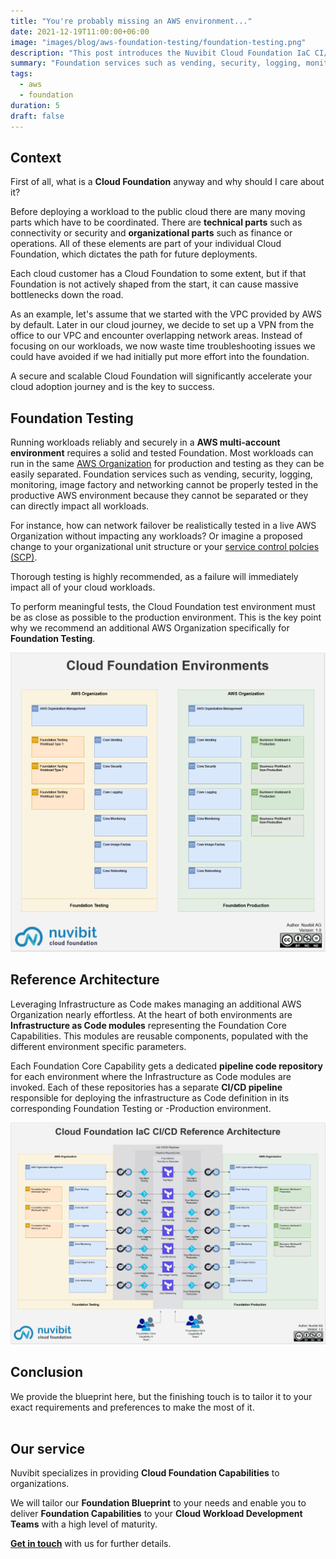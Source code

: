 ```yaml
---
title: "You're probably missing an AWS environment..."
date: 2021-12-19T11:00:00+06:00
image: "images/blog/aws-foundation-testing/foundation-testing.png"
description: "This post introduces the Nuvibit Cloud Foundation IaC CI/CD Reference Architecture."
summary: "Foundation services such as vending, security, logging, monitoring, image factory and networking cannot be properly tested in a productive AWS environment because they cannot be separated or they can directly impact all workloads."
tags:
  - aws
  - foundation
duration: 5
draft: false
---
```

## Context

First of all, what is a **Cloud Foundation** anyway and why should I care about it?

Before deploying a workload to the public cloud there are many moving parts which have to be coordinated.
There are **technical parts** such as connectivity or security and **organizational parts** such as finance or operations.
All of these elements are part of your individual Cloud Foundation, which dictates the path for future deployments.

Each cloud customer has a Cloud Foundation to some extent, but if that Foundation is not actively shaped from the start, it can cause massive bottlenecks down the road.

As an example, let's assume that we started with the VPC provided by AWS by default.
Later in our cloud journey, we decide to set up a VPN from the office to our VPC and encounter overlapping network areas.
Instead of focusing on our workloads, we now waste time troubleshooting issues we could have avoided if we had initially put more effort into the foundation.

A secure and scalable Cloud Foundation will significantly accelerate your cloud adoption journey and is the key to success.
## Foundation Testing

Running workloads reliably and securely in a **AWS multi-account environment** requires a solid and tested Foundation.
Most workloads can run in the same [AWS Organization](https://aws.amazon.com/organizations/) for production and testing as they can be easily separated.
Foundation services such as vending, security, logging, monitoring, image factory and networking cannot be properly tested in the productive AWS environment because they cannot be separated or they can directly impact all workloads.

For instance, how can network failover be realistically tested in a live AWS Organization without impacting any workloads?
Or imagine a proposed change to your organizational unit structure or your [service control polcies (SCP)](https://docs.aws.amazon.com/organizations/latest/userguide/orgs_manage_policies_scps.html).

Thorough testing is highly recommended, as a failure will immediately impact all of your cloud workloads.

To perform meaningful tests, the Cloud Foundation test environment must be as close as possible to the production environment.
This is the key point why we recommend an additional AWS Organization specifically for **Foundation Testing**.

![img](images/blog/aws-foundation-testing/foundation-environments.png)

## Reference Architecture

Leveraging Infrastructure as Code makes managing an additional AWS Organization nearly effortless.
At the heart of both environments are **Infrastructure as Code modules** representing the Foundation Core Capabilities. 
This modules are reusable components, populated with the different environment specific parameters.

Each Foundation Core Capability gets a dedicated **pipeline code repository** for each environment where the Infrastructure as Code modules are invoked.
Each of these repositories has a separate **CI/CD pipeline** responsible for deploying the infrastructure as Code definition in its corresponding Foundation Testing or -Production environment.

![img](images/blog/aws-foundation-testing/aws-foundation-cicd-reference-architecture-highres.png)

## Conclusion

We provide the blueprint here, but the finishing touch is to tailor it to your exact requirements and preferences to make the most of it.
<br/><br/>

## Our service

Nuvibit specializes in providing **Cloud Foundation Capabilities** to organizations.

We will tailor our **Foundation Blueprint** to your needs and enable you to deliver **Foundation Capabilities** to your **Cloud Workload Development Teams** with a high level of maturity.

**[Get in touch](/contact/ 'Contact us for more information!')** with us for further details.